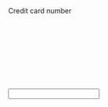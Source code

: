
<form class="usa-form">
  <label class="usa-label" for="example-input-prefix">Credit card number</label>
  <div class="usa-input-group">
    <div class="usa-input-prefix" aria-hidden="true">
      <svg aria-hidden="true" role="img" focusable="false" class="usa-icon">
        <use xlink:href="/assets/img/sprite.svg#credit_card"></use>
      </svg>
    </div>
    <input
      id="example-input-prefix"
      class="usa-input"
      pattern="[0-9]*"
      inputmode="numeric"
    />
  </div>
</form>